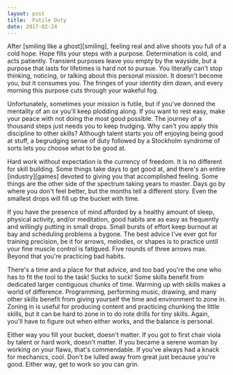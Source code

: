 ```yaml
---
layout: post
title:  Futile Duty
date: 2017-02-24
---
```


After [smiling like a ghost][smiling], feeling real and alive shoots you full of a cold hope. Hope fills your steps with a purpose. Determination is cold, and acts patiently. Transient purposes leave you empty by the wayside, but a purpose that lasts for lifetimes is hard not to pursue. You literally can't stop thinking, noticing, or talking about this personal mission. It doesn't become you, but it consumes you. The fringes of your identity dim down, and every morning this purpose cuts through your wakeful fog.

Unfortunately, sometimes your mission is futile, but if you've donned the mentality of an ox you'll keep plodding along. If you want to rest easy, make your peace with not doing the most good possible. The journey of a thousand steps just needs you to keep trudging. Why can't you apply this discipline to other skills? Although talent starts you off enjoying being good at stuff, a begrudging sense of duty followed by a Stockholm syndrome of sorts lets you choose what to be good at.

Hard work without expectation is the currency of freedom. It is no different for skill building. Some things take days to get good at, and there's an entire [industry][games] devoted to giving you that accomplished feeling. Some things are the other side of the spectrum taking years to master. Days go by where you don't feel better, but the months tell a different story. Even the smallest drops will fill up the bucket with time.

If you have the presence of mind afforded by a healthy amount of sleep, physical activity, and/or meditation, good habits are as easy as frequently and willingly putting in small drops. Small bursts of effort keep burnout at bay and scheduling problems a bygone. The best advice I've ever got for training precision, be it for arrows, melodies, or shapes is to practice until your fine muscle control is fatigued. Five rounds of three arrows max. Beyond that you're practicing bad habits.

There's a time and a place for that advice, and too bad you're the one who has to fit the tool to the task! Sucks to suck! Some skills benefit from dedicated larger contiguous chunks of time. Warming up with skills makes a world of difference. Programming, performing music, drawing, and many other skills benefit from giving yourself the time and environment to zone in. Zoning in is useful for producing content and practicing chunking the little skills, but it can be hard to zone in to do rote drills for tiny skills. Again, you'll have to figure out when either works, and the balance is personal.

Either way you fill your bucket, doesn't matter. If you got to first chair viola by talent or hard work, doesn't matter. If you became a serene woman by working on your flaws, that's commendable. If you've always had a knack for mechanics, cool. Don't be lulled away from great just because you're good. Either way, get to work so you can grin.
